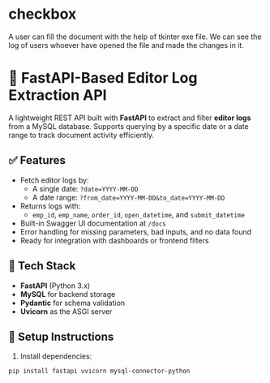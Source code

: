 # checkbox
A user can fill the document with the help of tkinter exe file. We can see the log of users whoever have opened the file and made the changes in it.

# 📘 FastAPI-Based Editor Log Extraction API

A lightweight REST API built with **FastAPI** to extract and filter **editor logs** from a MySQL database. Supports querying by a specific date or a date range to track document activity efficiently.

## ✅ Features

- Fetch editor logs by:
  - A single date: `?date=YYYY-MM-DD`
  - A date range: `?from_date=YYYY-MM-DD&to_date=YYYY-MM-DD`
- Returns logs with:
  - `emp_id`, `emp_name`, `order_id`, `open_datetime`, and `submit_datetime`
- Built-in Swagger UI documentation at `/docs`
- Error handling for missing parameters, bad inputs, and no data found
- Ready for integration with dashboards or frontend filters

## 🚀 Tech Stack

- **FastAPI** (Python 3.x)
- **MySQL** for backend storage
- **Pydantic** for schema validation
- **Uvicorn** as the ASGI server

## 🔧 Setup Instructions

1. Install dependencies:

```bash
pip install fastapi uvicorn mysql-connector-python
